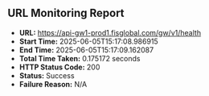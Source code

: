 ## URL Monitoring Report

- **URL:** https://api-gw1-prod1.fisglobal.com/gw/v1/health
- **Start Time:** 2025-06-05T15:17:08.986915
- **End Time:** 2025-06-05T15:17:09.162087
- **Total Time Taken:** 0.175172 seconds
- **HTTP Status Code:** 200
- **Status:** Success
- **Failure Reason:** N/A
